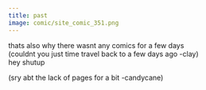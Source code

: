 ```yaml
---
title: past
image: comic/site_comic_351.png
---
```

thats also why there wasnt any comics for a few days  
(couldnt you just time travel back to a few days ago -clay)  
hey shutup  
  
(sry abt the lack of pages for a bit -candycane)
